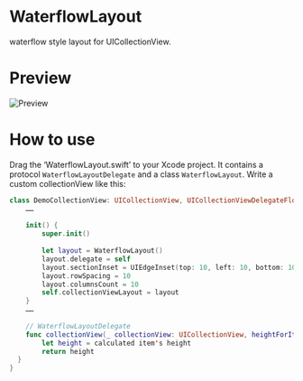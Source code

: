 # WaterflowLayout
waterflow style layout for UICollectionView.
# Preview
![Preview](https://github.com/JinyaX/WaterflowLayout/blob/master/preview.gif)
# How to use
Drag the ‘WaterflowLayout.swift’ to your Xcode project. It contains a protocol `WaterflowLayoutDelegate` and a class `WaterflowLayout`.
Write a custom collectionView like this:
```swift
class DemoCollectionView: UICollectionView, UICollectionViewDelegateFlowLayout, WaterflowLayoutDelegate {
    ……
    
    init() {
        super.init()
        
        let layout = WaterflowLayout()
        layout.delegate = self
        layout.sectionInset = UIEdgeInset(top: 10, left: 10, bottom: 10, right: 10)layout.columnSpacing = 10
        layout.rowSpacing = 10
        layout.columnsCount = 10
        self.collectionViewLayout = layout
	}
    ……
    
    // WaterflowLayoutDelegate
    func collectionView(_ collectionView: UICollectionView, heightForItemAt indexPath: IndexPath) -> CGFloat {
        let height = calculated item's height
        return height
  }
}
```
